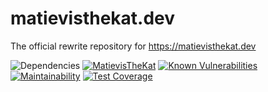 # matievisthekat.dev
The official rewrite repository for https://matievisthekat.dev

![Dependencies](https://david-dm.org/MatievisTheKat/matievisthekat.dev.svg) [![MatievisTheKat](https://circleci.com/gh/MatievisTheKat/matievisthekat.dev.svg?style=shield)](https://circleci.com/gh/MatievisTheKat/matievisthekat.dev) [![Known Vulnerabilities](https://snyk.io/test/github/MatievisTheKat/matievisthekat.dev/badge.svg)](https://snyk.io/test/github/MatievisTheKat/matievisthekat.dev) [![Maintainability](https://api.codeclimate.com/v1/badges/ec039f04ab374f4e114d/maintainability)](https://codeclimate.com/github/MatievisTheKat/matievisthekat.dev/maintainability) [![Test Coverage](https://api.codeclimate.com/v1/badges/ec039f04ab374f4e114d/test_coverage)](https://codeclimate.com/github/MatievisTheKat/matievisthekat.dev/test_coverage)
